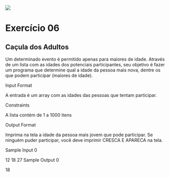 ![](https://i.imgur.com/xG74tOh.png)

# Exercício 06

## Caçula dos Adultos

Um determinado evento é permitido apenas para maiores de idade. Através de um lista com as idades dos potenciais participantes, seu objetivo é fazer um programa que determine qual a idade da pessoa mais nova, dentre os que podem participar (maiores de idade).

Input Format

A entrada é um array com as idades das pessoas que tentam participar.

Constraints

A lista contém de 1 a 1000 itens

Output Format

Imprima na tela a idade da pessoa mais jovem que pode participar. Se ninguém puder participar, você deve imprimir CRESCA E APARECA na tela.

Sample Input 0

12 18 27
Sample Output 0

18
